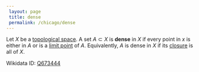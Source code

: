 ```yaml
---
 layout: page
 title: dense
 permalink: /chicago/dense
---
```

Let $X$ be a [topological space](https://mathgloss.github.io/MathGloss/chicago/topological_space). A set $A \subset X$ is **dense** in $X$ if every point in $x$ is either in $A$ or is a [limit point](https://mathgloss.github.io/MathGloss/chicago/limit_point) of $A$. Equivalently, $A$ is dense in $X$ if its [closure](https://mathgloss.github.io/MathGloss/chicago/closure) is all of $X$. 

Wikidata ID: [Q673444](https://www.wikidata.org/wiki/Q673444)